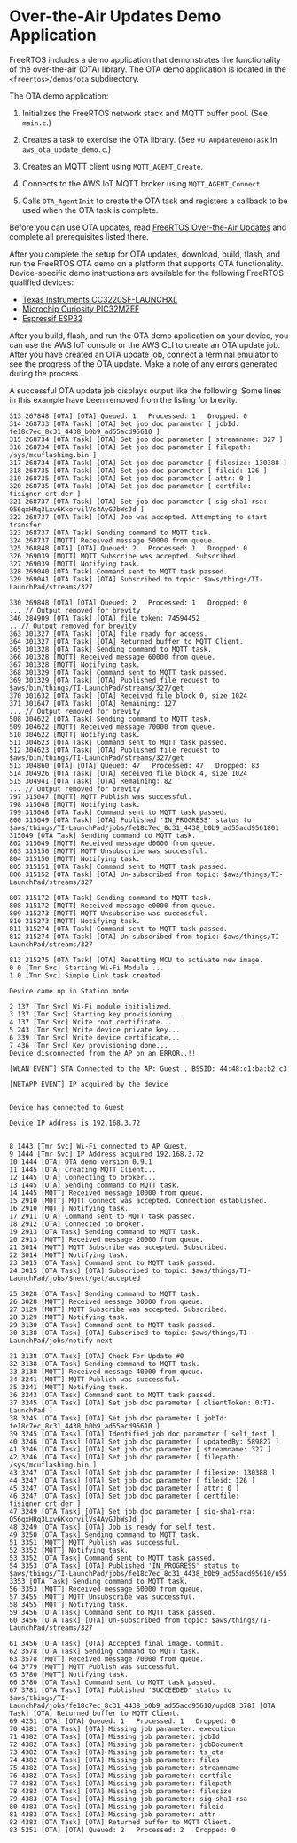 # Over\-the\-Air Updates Demo Application<a name="ota-demo"></a>

FreeRTOS includes a demo application that demonstrates the functionality of the over\-the\-air \(OTA\) library\. The OTA demo application is located in the `<freertos>/demos/ota` subdirectory\.

The OTA demo application:

1. Initializes the FreeRTOS network stack and MQTT buffer pool\. \(See `main.c`\.\)

1. Creates a task to exercise the OTA library\. \(See `vOTAUpdateDemoTask` in `aws_ota_update_demo.c`\.\)

1. Creates an MQTT client using `MQTT_AGENT_Create`\.

1. Connects to the AWS IoT MQTT broker using `MQTT_AGENT_Connect`\.

1. Calls `OTA_AgentInit` to create the OTA task and registers a callback to be used when the OTA task is complete\.

Before you can use OTA updates, read [FreeRTOS Over\-the\-Air Updates](freertos-ota-dev.md) and complete all prerequisites listed there\.

After you complete the setup for OTA updates, download, build, flash, and run the FreeRTOS OTA demo on a platform that supports OTA functionality\. Device\-specific demo instructions are available for the following FreeRTOS\-qualified devices:
+ [Texas Instruments CC3220SF\-LAUNCHXL](download-ota-ti.md)
+ [Microchip Curiosity PIC32MZEF](download-ota-mchip.md)
+ [Espressif ESP32](download-ota-esp.md)

After you build, flash, and run the OTA demo application on your device, you can use the AWS IoT console or the AWS CLI to create an OTA update job\. After you have created an OTA update job, connect a terminal emulator to see the progress of the OTA update\. Make a note of any errors generated during the process\.

A successful OTA update job displays output like the following\. Some lines in this example have been removed from the listing for brevity\.

```
313 267848 [OTA] [OTA] Queued: 1   Processed: 1   Dropped: 0
314 268733 [OTA Task] [OTA] Set job doc parameter [ jobId: fe18c7ec_8c31_4438_b0b9_ad55acd95610 ]
315 268734 [OTA Task] [OTA] Set job doc parameter [ streamname: 327 ]
316 268734 [OTA Task] [OTA] Set job doc parameter [ filepath: /sys/mcuflashimg.bin ]
317 268734 [OTA Task] [OTA] Set job doc parameter [ filesize: 130388 ]
318 268735 [OTA Task] [OTA] Set job doc parameter [ fileid: 126 ]
319 268735 [OTA Task] [OTA] Set job doc parameter [ attr: 0 ]
320 268735 [OTA Task] [OTA] Set job doc parameter [ certfile: tisigner.crt.der ]
321 268737 [OTA Task] [OTA] Set job doc parameter [ sig-sha1-rsa: Q56qxHRq3Lxv6KkorvilVs4AyGJbWsJd ]
322 268737 [OTA Task] [OTA] Job was accepted. Attempting to start transfer.
323 268737 [OTA Task] Sending command to MQTT task.
324 268737 [MQTT] Received message 50000 from queue.
325 268848 [OTA] [OTA] Queued: 2   Processed: 1   Dropped: 0
326 269039 [MQTT] MQTT Subscribe was accepted. Subscribed.
327 269039 [MQTT] Notifying task.
328 269040 [OTA Task] Command sent to MQTT task passed.
329 269041 [OTA Task] [OTA] Subscribed to topic: $aws/things/TI-LaunchPad/streams/327

330 269848 [OTA] [OTA] Queued: 2   Processed: 1   Dropped: 0
... // Output removed for brevity
346 284909 [OTA Task] [OTA] file token: 74594452
.. // Output removed for brevity
363 301327 [OTA Task] [OTA] file ready for access.
364 301327 [OTA Task] [OTA] Returned buffer to MQTT Client.
365 301328 [OTA Task] Sending command to MQTT task.
366 301328 [MQTT] Received message 60000 from queue.
367 301328 [MQTT] Notifying task.
368 301329 [OTA Task] Command sent to MQTT task passed.
369 301329 [OTA Task] [OTA] Published file request to $aws/bin/things/TI-LaunchPad/streams/327/get
370 301632 [OTA Task] [OTA] Received file block 0, size 1024
371 301647 [OTA Task] [OTA] Remaining: 127
... // Output removed for brevity
508 304622 [OTA Task] Sending command to MQTT task.
509 304622 [MQTT] Received message 70000 from queue.
510 304622 [MQTT] Notifying task.
511 304623 [OTA Task] Command sent to MQTT task passed.
512 304623 [OTA Task] [OTA] Published file request to $aws/bin/things/TI-LaunchPad/streams/327/get
513 304860 [OTA] [OTA] Queued: 47   Processed: 47   Dropped: 83
514 304926 [OTA Task] [OTA] Received file block 4, size 1024
515 304941 [OTA Task] [OTA] Remaining: 82
... // Output removed for brevity
797 315047 [MQTT] MQTT Publish was successful.
798 315048 [MQTT] Notifying task.
799 315048 [OTA Task] Command sent to MQTT task passed.
800 315049 [OTA Task] [OTA] Published 'IN_PROGRESS' status to $aws/things/TI-LaunchPad/jobs/fe18c7ec_8c31_4438_b0b9_ad55acd9561801 315049 [OTA Task] Sending command to MQTT task.
802 315049 [MQTT] Received message d0000 from queue.
803 315150 [MQTT] MQTT Unsubscribe was successful.
804 315150 [MQTT] Notifying task.
805 315151 [OTA Task] Command sent to MQTT task passed.
806 315152 [OTA Task] [OTA] Un-subscribed from topic: $aws/things/TI-LaunchPad/streams/327

807 315172 [OTA Task] Sending command to MQTT task.
808 315172 [MQTT] Received message e0000 from queue.
809 315273 [MQTT] MQTT Unsubscribe was successful.
810 315273 [MQTT] Notifying task.
811 315274 [OTA Task] Command sent to MQTT task passed.
812 315274 [OTA Task] [OTA] Un-subscribed from topic: $aws/things/TI-LaunchPad/streams/327

813 315275 [OTA Task] [OTA] Resetting MCU to activate new image.
0 0 [Tmr Svc] Starting Wi-Fi Module ...
1 0 [Tmr Svc] Simple Link task created

Device came up in Station mode

2 137 [Tmr Svc] Wi-Fi module initialized.
3 137 [Tmr Svc] Starting key provisioning...
4 137 [Tmr Svc] Write root certificate...
5 243 [Tmr Svc] Write device private key...
6 339 [Tmr Svc] Write device certificate...
7 436 [Tmr Svc] Key provisioning done...
Device disconnected from the AP on an ERROR..!! 

[WLAN EVENT] STA Connected to the AP: Guest , BSSID: 44:48:c1:ba:b2:c3

[NETAPP EVENT] IP acquired by the device


Device has connected to Guest

Device IP Address is 192.168.3.72 


8 1443 [Tmr Svc] Wi-Fi connected to AP Guest.
9 1444 [Tmr Svc] IP Address acquired 192.168.3.72
10 1444 [OTA] OTA demo version 0.9.1
11 1445 [OTA] Creating MQTT Client...
12 1445 [OTA] Connecting to broker...
13 1445 [OTA] Sending command to MQTT task.
14 1445 [MQTT] Received message 10000 from queue.
15 2910 [MQTT] MQTT Connect was accepted. Connection established.
16 2910 [MQTT] Notifying task.
17 2911 [OTA] Command sent to MQTT task passed.
18 2912 [OTA] Connected to broker.
19 2913 [OTA Task] Sending command to MQTT task.
20 2913 [MQTT] Received message 20000 from queue.
21 3014 [MQTT] MQTT Subscribe was accepted. Subscribed.
22 3014 [MQTT] Notifying task.
23 3015 [OTA Task] Command sent to MQTT task passed.
24 3015 [OTA Task] [OTA] Subscribed to topic: $aws/things/TI-LaunchPad/jobs/$next/get/accepted

25 3028 [OTA Task] Sending command to MQTT task.
26 3028 [MQTT] Received message 30000 from queue.
27 3129 [MQTT] MQTT Subscribe was accepted. Subscribed.
28 3129 [MQTT] Notifying task.
29 3130 [OTA Task] Command sent to MQTT task passed.
30 3138 [OTA Task] [OTA] Subscribed to topic: $aws/things/TI-LaunchPad/jobs/notify-next

31 3138 [OTA Task] [OTA] Check For Update #0
32 3138 [OTA Task] Sending command to MQTT task.
33 3138 [MQTT] Received message 40000 from queue.
34 3241 [MQTT] MQTT Publish was successful.
35 3241 [MQTT] Notifying task.
36 3243 [OTA Task] Command sent to MQTT task passed.
37 3245 [OTA Task] [OTA] Set job doc parameter [ clientToken: 0:TI-LaunchPad ]
38 3245 [OTA Task] [OTA] Set job doc parameter [ jobId: fe18c7ec_8c31_4438_b0b9_ad55acd95610 ]
39 3245 [OTA Task] [OTA] Identified job doc parameter [ self_test ]
40 3246 [OTA Task] [OTA] Set job doc parameter [ updatedBy: 589827 ]
41 3246 [OTA Task] [OTA] Set job doc parameter [ streamname: 327 ]
42 3246 [OTA Task] [OTA] Set job doc parameter [ filepath: /sys/mcuflashimg.bin ]
43 3247 [OTA Task] [OTA] Set job doc parameter [ filesize: 130388 ]
44 3247 [OTA Task] [OTA] Set job doc parameter [ fileid: 126 ]
45 3247 [OTA Task] [OTA] Set job doc parameter [ attr: 0 ]
46 3247 [OTA Task] [OTA] Set job doc parameter [ certfile: tisigner.crt.der ]
47 3249 [OTA Task] [OTA] Set job doc parameter [ sig-sha1-rsa: Q56qxHRq3Lxv6KkorvilVs4AyGJbWsJd ]
48 3249 [OTA Task] [OTA] Job is ready for self test.
49 3250 [OTA Task] Sending command to MQTT task.
51 3351 [MQTT] MQTT Publish was successful.
52 3352 [MQTT] Notifying task.
53 3352 [OTA Task] Command sent to MQTT task passed.
54 3353 [OTA Task] [OTA] Published 'IN_PROGRESS' status to $aws/things/TI-LaunchPad/jobs/fe18c7ec_8c31_4438_b0b9_ad55acd95610/u55 3353 [OTA Task] Sending command to MQTT task.
56 3353 [MQTT] Received message 60000 from queue.
57 3455 [MQTT] MQTT Unsubscribe was successful.
58 3455 [MQTT] Notifying task.
59 3456 [OTA Task] Command sent to MQTT task passed.
60 3456 [OTA Task] [OTA] Un-subscribed from topic: $aws/things/TI-LaunchPad/streams/327

61 3456 [OTA Task] [OTA] Accepted final image. Commit.
62 3578 [OTA Task] Sending command to MQTT task.
63 3578 [MQTT] Received message 70000 from queue.
64 3779 [MQTT] MQTT Publish was successful.
65 3780 [MQTT] Notifying task.
66 3780 [OTA Task] Command sent to MQTT task passed.
67 3781 [OTA Task] [OTA] Published 'SUCCEEDED' status to $aws/things/TI-LaunchPad/jobs/fe18c7ec_8c31_4438_b0b9_ad55acd95610/upd68 3781 [OTA Task] [OTA] Returned buffer to MQTT Client.
69 4251 [OTA] [OTA] Queued: 1   Processed: 1   Dropped: 0
70 4381 [OTA Task] [OTA] Missing job parameter: execution
71 4382 [OTA Task] [OTA] Missing job parameter: jobId
72 4382 [OTA Task] [OTA] Missing job parameter: jobDocument
73 4382 [OTA Task] [OTA] Missing job parameter: ts_ota
74 4382 [OTA Task] [OTA] Missing job parameter: files
75 4382 [OTA Task] [OTA] Missing job parameter: streamname
76 4382 [OTA Task] [OTA] Missing job parameter: certfile
77 4382 [OTA Task] [OTA] Missing job parameter: filepath
78 4383 [OTA Task] [OTA] Missing job parameter: filesize
79 4383 [OTA Task] [OTA] Missing job parameter: sig-sha1-rsa
80 4383 [OTA Task] [OTA] Missing job parameter: fileid
81 4383 [OTA Task] [OTA] Missing job parameter: attr
82 4383 [OTA Task] [OTA] Returned buffer to MQTT Client.
83 5251 [OTA] [OTA] Queued: 2   Processed: 2   Dropped: 0
```